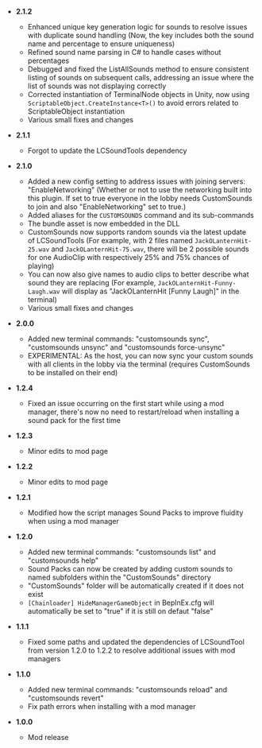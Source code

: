 -   **2.1.2**

    -   Enhanced unique key generation logic for sounds to resolve issues with duplicate sound handling (Now, the key includes both the sound name and percentage to ensure uniqueness)
    -   Refined sound name parsing in C# to handle cases without percentages
    -   Debugged and fixed the ListAllSounds method to ensure consistent listing of sounds on subsequent calls, addressing an issue where the list of sounds was not displaying correctly
    -   Corrected instantiation of TerminalNode objects in Unity, now using `ScriptableObject.CreateInstance<T>()` to avoid errors related to ScriptableObject instantiation
    -   Various small fixes and changes

-   **2.1.1**

    -   Forgot to update the LCSoundTools dependency

-   **2.1.0**

    -   Added a new config setting to address issues with joining servers: "EnableNetworking" (Whether or not to use the networking built into this plugin. If set to true everyone in the lobby needs CustomSounds to join and also "EnableNetworking" set to true.)
    -   Added aliases for the `CUSTOMSOUNDS` command and its sub-commands
    -   The bundle asset is now embedded in the DLL
    -   CustomSounds now supports random sounds via the latest update of LCSoundTools (For example, with 2 files named `JackOLanternHit-25.wav` and `JackOLanternHit-75.wav`, there will be 2 possible sounds for one AudioClip with respectively 25% and 75% chances of playing)
    -   You can now also give names to audio clips to better describe what sound they are replacing (For example, `JackOLanternHit-Funny-Laugh.wav` will display as "JackOLanternHit [Funny Laugh]" in the terminal)
    -   Various small fixes and changes

-   **2.0.0**

    -   Added new terminal commands: "customsounds sync", "customsounds unsync" and "customsounds force-unsync"
    -   EXPERIMENTAL: As the host, you can now sync your custom sounds with all clients in the lobby via the terminal (requires CustomSounds to be installed on their end)

-   **1.2.4**

    -   Fixed an issue occurring on the first start while using a mod manager, there's now no need to restart/reload when installing a sound pack for the first time

-   **1.2.3**

    -   Minor edits to mod page

-   **1.2.2**

    -   Minor edits to mod page

-   **1.2.1**

    -   Modified how the script manages Sound Packs to improve fluidity when using a mod manager

-   **1.2.0**

    -   Added new terminal commands: "customsounds list" and "customsounds help"
    -   Sound Packs can now be created by adding custom sounds to named subfolders within the "CustomSounds" directory
    -   "CustomSounds" folder will be automatically created if it does not exist
    -   `[Chainloader] HideManagerGameObject` in BepInEx.cfg will automatically be set to "true" if it is still on defaut "false"

-   **1.1.1**

    -   Fixed some paths and updated the dependencies of LCSoundTool from version 1.2.0 to 1.2.2 to resolve additional issues with mod managers

-   **1.1.0**

	-   Added new terminal commands: "customsounds reload" and "customsounds revert"
	-   Fix path errors when installing with a mod manager

-   **1.0.0**

    -   Mod release